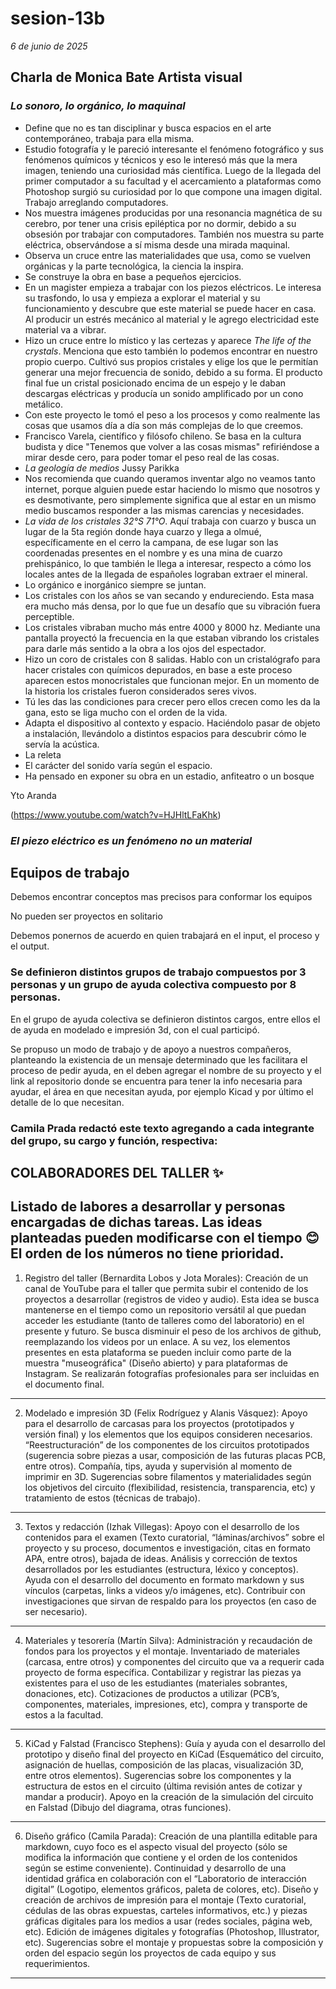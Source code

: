 # sesion-13b
*6 de junio de 2025*

## Charla de Monica Bate Artista visual 

### *Lo sonoro, lo orgánico, lo maquinal*

* Define que no es tan disciplinar y busca espacios en el arte contemporáneo, trabaja para ella misma.
* Estudio fotografía y le pareció interesante el fenómeno fotográfico y sus fenómenos químicos y técnicos y eso le interesó más que la mera imagen, teniendo una curiosidad más científica. Luego de la llegada del primer computador a su facultad y el acercamiento a plataformas como Photoshop surgió su curiosidad por lo que compone una imagen digital. Trabajo arreglando computadores.
* Nos muestra imágenes producidas por una resonancia magnética de su cerebro, por tener una crisis epiléptica por no dormir, debido a su obsesión por trabajar con computadores. También nos muestra su parte eléctrica, observándose a sí misma desde una mirada maquinal.
* Observa un cruce entre las materialidades que usa, como se vuelven orgánicas y la parte tecnológica, la ciencia la inspira.
* Se construye la obra en base a pequeños ejercicios.
* En un magister empieza a trabajar con los piezos eléctricos. Le interesa su trasfondo, lo usa y empieza a explorar el material y su funcionamiento y descubre que este material se puede hacer en casa. Al producir un estrés mecánico al material y le agrego electricidad este material va a vibrar.
* Hizo un cruce entre lo místico y las certezas y aparece *The life of the crystals*. Menciona que esto también lo podemos encontrar en nuestro propio cuerpo. Cultivó sus propios cristales y elige los que le permitían generar una mejor frecuencia de sonido, debido a su forma. El producto final fue un cristal posicionado encima de un espejo y le daban descargas eléctricas y producía un sonido amplificado por un cono metálico.
* Con este proyecto le tomó el peso a los procesos y como realmente las cosas que usamos día a día son más complejas de lo que creemos.
* Francisco Varela, científico y filósofo chileno. Se basa en la cultura budista y dice "Tenemos que volver a las cosas mismas" refiriéndose a mirar desde cero, para poder tomar el peso real de las cosas.
* *La geología de medios* Jussy Parikka
* Nos recomienda que cuando queramos inventar algo no veamos tanto internet, porque alguien puede estar haciendo lo mismo que nosotros y es desmotivante, pero simplemente significa que al estar en un mismo medio buscamos responder a las mismas carencias y necesidades.
* *La vida de los cristales 32°S 71°O*. Aquí trabaja con cuarzo y busca un lugar de la 5ta región donde haya cuarzo y llega a olmué, específicamente en el cerro la campana, de ese lugar son las coordenadas presentes en el nombre y es una mina de cuarzo prehispánico, lo que también le  llega a interesar, respecto a  cómo los locales antes de la llegada de españoles lograban extraer el mineral.
* Lo orgánico e inorgánico siempre se juntan.
* Los cristales con los años se van secando y endureciendo. Esta masa era mucho más densa, por lo que fue un desafío que su vibración fuera perceptible.
* Los cristales vibraban mucho más entre 4000 y 8000 hz. Mediante una pantalla proyectó la frecuencia en la que estaban vibrando los cristales para darle más sentido a la obra a los ojos del espectador.
* Hizo un coro de cristales con 8 salidas. Hablo con un cristalógrafo para hacer cristales con químicos depurados, en base a este proceso aparecen estos monocristales que funcionan mejor. En un momento de la historia los cristales fueron considerados seres vivos.
* Tú les das las condiciones para crecer pero ellos crecen como les da la gana, esto se liga mucho con el orden de la vida.
* Adapta el dispositivo al contexto y espacio. Haciéndolo pasar de objeto a instalación, llevándolo a distintos espacios para descubrir cómo le servía la acústica.
* La releta
* El carácter del sonido varía según el espacio.
* Ha pensado en exponer su obra en un estadio, anfiteatro o un bosque

Yto Aranda

 (https://www.youtube.com/watch?v=HJHltLFaKhk)

### *El piezo eléctrico es un fenómeno no un material*


## Equipos de trabajo

Debemos encontrar conceptos mas precisos para conformar los equipos

No pueden ser proyectos en solitario

Debemos ponernos de acuerdo en quien trabajará en el input, el proceso y el output.

### Se definieron distintos grupos de trabajo compuestos por 3 personas y un grupo de ayuda colectiva compuesto por 8 personas.

En el grupo de ayuda colectiva se definieron distintos cargos, entre ellos el de ayuda en modelado e impresión 3d, con el cual participó.

Se propuso un modo de trabajo y de apoyo a nuestros compañeros, planteando la existencia de un mensaje determinado que les facilitara el proceso de pedir ayuda, en el deben agregar el nombre de su proyecto y el link al repositorio donde se encuentra para tener la info necesaria para ayudar, el área en que necesitan ayuda, por ejemplo Kicad y por último el detalle de lo que necesitan.

### Camila Prada redactó este texto agregando a cada integrante del grupo, su cargo y función, respectiva:

COLABORADORES DEL TALLER ✨
---------------------------------------
Listado de labores a desarrollar y personas encargadas de dichas tareas. 
Las ideas planteadas pueden modificarse con el tiempo 😊
El orden de los números no tiene prioridad.
---------------------------------------
1. Registro del taller (Bernardita Lobos y Jota Morales): 
Creación de un canal de YouTube para el taller que permita subir el contenido de los proyectos a desarrollar (registros de video y audio). Esta idea se busca mantenerse en el tiempo como un repositorio versátil al que puedan acceder les estudiante (tanto de talleres como del laboratorio) en el presente y futuro. Se busca disminuir el peso de los archivos de github, reemplazando los videos por un enlace. A su vez, los elementos presentes en esta plataforma se pueden incluir como parte de la muestra "museográfica" (Diseño abierto) y para plataformas de Instagram. Se realizarán fotografías profesionales para ser incluidas en el documento final.
---------------------------------------
2. Modelado e impresión 3D (Felix Rodríguez y Alanis Vásquez):
Apoyo para el desarrollo de carcasas para los proyectos (prototipados y versión final) y los elementos que los equipos consideren necesarios. “Reestructuración” de los componentes de los circuitos prototipados (sugerencia sobre piezas a usar, composición de las futuras placas PCB, entre otros). Compañía, tips, ayuda y supervisión al momento de imprimir en 3D. Sugerencias sobre filamentos y materialidades según los objetivos del circuito (flexibilidad, resistencia, transparencia, etc) y tratamiento de estos (técnicas de trabajo).
---------------------------------------
3. Textos y redacción (Izhak Villegas): Apoyo con el desarrollo de los contenidos para el examen (Texto curatorial, “láminas/archivos” sobre el proyecto y su proceso, documentos e investigación, citas en formato APA, entre otros), bajada de ideas. Análisis y corrección de textos desarrollados por les estudiantes (estructura, léxico y conceptos). Ayuda con el desarrollo del documento en formato markdown y sus vínculos (carpetas, links a videos y/o imágenes, etc). Contribuir con investigaciones que sirvan de respaldo para los proyectos (en caso de ser necesario).
---------------------------------------
4. Materiales y tesorería (Martín Silva): 
Administración y recaudación de fondos para los proyectos y el montaje. Inventariado de materiales (carcasa, entre otros) y componentes del circuito que va a requerir cada proyecto de forma específica. Contabilizar y registrar las piezas ya existentes para el uso de les estudiantes (materiales sobrantes, donaciones, etc). Cotizaciones de productos a utilizar (PCB’s, componentes, materiales, impresiones, etc), compra y transporte de estos a la facultad.
---------------------------------------
5. KiCad y Falstad (Francisco Stephens):
Guía y ayuda con el desarrollo del prototipo y diseño final del proyecto en KiCad (Esquemático del circuito, asignación de huellas, composición de las placas, visualización 3D, entre otros elementos). Sugerencias sobre los componentes y la estructura de estos en el circuito (última revisión antes de cotizar y mandar a producir).  Apoyo en la creación de la simulación del circuito en Falstad (Dibujo del diagrama, otras funciones).
---------------------------------------
6. Diseño gráfico (Camila Parada):
Creación de una plantilla editable para markdown, cuyo foco es el aspecto visual del proyecto (sólo se modifica la información que contiene y el orden de los contenidos según se estime conveniente). Continuidad y desarrollo de una identidad gráfica en colaboración con el “Laboratorio de interacción digital” (Logotipo, elementos gráficos, paleta de colores, etc). Diseño y creación de archivos de impresión para el montaje (Texto curatorial, cédulas de las obras expuestas, carteles informativos, etc.) y piezas gráficas digitales para los medios a usar (redes sociales, página web, etc). Edición de imágenes digitales y fotografías (Photoshop, Illustrator, etc). Sugerencias sobre el montaje y propuestas sobre la composición y orden del espacio según los proyectos de cada equipo y sus requerimientos. 
---------------------------------------
